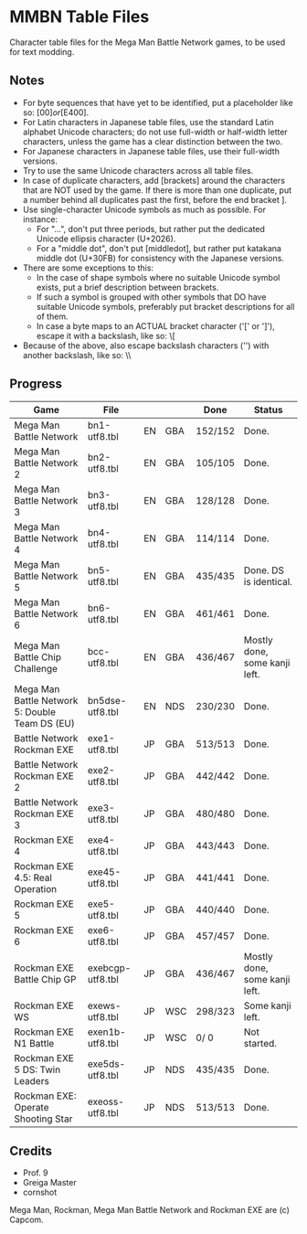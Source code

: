 MMBN Table Files
================
Character table files for the Mega Man Battle Network games, to be used for text modding.

Notes
-----
* For byte sequences that have yet to be identified, put a placeholder like so: [$00] or [$E400].
* For Latin characters in Japanese table files, use the standard Latin alphabet Unicode characters; do not use full-width or half-width letter characters, unless the game has a clear distinction between the two.
* For Japanese characters in Japanese table files, use their full-width versions.
* Try to use the same Unicode characters across all table files.
* In case of duplicate characters, add [brackets] around the characters that are NOT used by the game. If there is more than one duplicate, put a number behind all duplicates past the first, before the end bracket ].
* Use single-character Unicode symbols as much as possible. For instance:
	* For "...", don't put three periods, but rather put the dedicated Unicode ellipsis character (U+2026).
	* For a "middle dot", don't put [middledot], but rather put katakana middle dot (U+30FB) for consistency with the Japanese versions.
* There are some exceptions to this:
	* In the case of shape symbols where no suitable Unicode symbol exists, put a brief description between brackets.
	* If such a symbol is grouped with other symbols that DO have suitable Unicode symbols, preferably put bracket descriptions for all of them.
	* In case a byte maps to an ACTUAL bracket character ('[' or ']'), escape it with a backslash, like so: \\[
* Because of the above, also escape backslash characters ('\') with another backslash, like so: \\\\

Progress
--------
| Game                                           | File             |    |     | Done    | Status				|
|------------------------------------------------|------------------|----|-----|---------|--------------------------------------|
| Mega Man Battle Network                        | bn1-utf8.tbl     | EN | GBA | 152/152 | Done.				|
| Mega Man Battle Network 2                      | bn2-utf8.tbl     | EN | GBA | 105/105 | Done.				|
| Mega Man Battle Network 3                      | bn3-utf8.tbl     | EN | GBA | 128/128 | Done.				|
| Mega Man Battle Network 4                      | bn4-utf8.tbl     | EN | GBA | 114/114 | Done.				|
| Mega Man Battle Network 5                      | bn5-utf8.tbl     | EN | GBA | 435/435 | Done. DS is identical.		|
| Mega Man Battle Network 6                      | bn6-utf8.tbl     | EN | GBA | 461/461 | Done.				|
| Mega Man Battle Chip Challenge                 | bcc-utf8.tbl     | EN | GBA | 436/467 | Mostly done, some kanji left.	|
| Mega Man Battle Network 5: Double Team DS (EU) | bn5dse-utf8.tbl  | EN | NDS | 230/230 | Done.				|
| Battle Network Rockman EXE                     | exe1-utf8.tbl    | JP | GBA | 513/513 | Done.				|
| Battle Network Rockman EXE 2                   | exe2-utf8.tbl    | JP | GBA | 442/442 | Done.				|
| Battle Network Rockman EXE 3                   | exe3-utf8.tbl    | JP | GBA | 480/480 | Done.				|
| Rockman EXE 4                                  | exe4-utf8.tbl    | JP | GBA | 443/443 | Done.				|
| Rockman EXE 4.5: Real Operation                | exe45-utf8.tbl   | JP | GBA | 441/441 | Done.				|
| Rockman EXE 5                                  | exe5-utf8.tbl    | JP | GBA | 440/440 | Done.				|
| Rockman EXE 6                                  | exe6-utf8.tbl    | JP | GBA | 457/457 | Done.				|
| Rockman EXE Battle Chip GP                     | exebcgp-utf8.tbl | JP | GBA | 436/467 | Mostly done, some kanji left.	|
| Rockman EXE WS                                 | exews-utf8.tbl   | JP | WSC | 298/323 | Some kanji left.			|
| Rockman EXE N1 Battle                          | exen1b-utf8.tbl  | JP | WSC |   0/  0 | Not started.				|
| Rockman EXE 5 DS: Twin Leaders                 | exe5ds-utf8.tbl  | JP | NDS | 435/435 | Done.				|
| Rockman EXE: Operate Shooting Star             | exeoss-utf8.tbl  | JP | NDS | 513/513 | Done.				|

Credits
-------
* Prof. 9
* Greiga Master
* cornshot

Mega Man, Rockman, Mega Man Battle Network and Rockman EXE are (c) Capcom.
